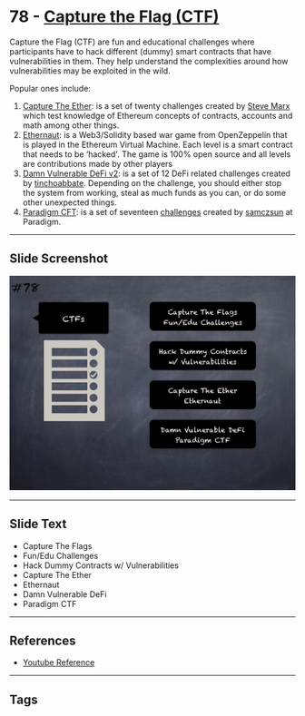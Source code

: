 
# 78 - [Capture the Flag (CTF)](./Capture%20the%20Flag%20(CTF).md)

Capture the Flag (CTF) are fun and educational challenges where participants have to hack different (dummy) smart contracts that have vulnerabilities in them. They help understand the complexities around how vulnerabilities may be exploited in the wild. 

Popular ones include:

1. [Capture The Ether](https://capturetheether.com/): is a set of twenty challenges created by [Steve Marx](https://twitter.com/smarx) which test knowledge of Ethereum concepts of contracts, accounts and math among other things.
2. [Ethernaut](https://ethernaut.openzeppelin.com/): is a Web3/Solidity based war game from OpenZeppelin that is played in the Ethereum Virtual Machine. Each level is a smart contract that needs to be ‘hacked'. The game is 100% open source and all levels are contributions made by other players
3. [Damn Vulnerable DeFi v2](https://www.damnvulnerabledefi.xyz/v2-release.html): is a set of 12 DeFi related challenges created by [tinchoabbate](https://twitter.com/tinchoabbate). Depending on the challenge, you should either stop the system from working, steal as much funds as you can, or do some other unexpected things.
4. [Paradigm CFT](https://ctf.paradigm.xyz/): is a set of seventeen [challenges](https://github.com/paradigm-operations/paradigm-ctf-2021) created by [samczsun](https://twitter.com/samczsun) at Paradigm.
___
## Slide Screenshot
![078.png](../../images/6.Audit%20Techniques%20and%20Tools%20101/078.png)
___
## Slide Text
- Capture The Flags
- Fun/Edu Challenges
- Hack Dummy Contracts w/ Vulnerabilities
- Capture The Ether
- Ethernaut
- Damn Vulnerable DeFi
- Paradigm CTF
___
## References
- [Youtube Reference](https://youtu.be/jZ81ebDJVe0?t=1158)
___
## Tags
